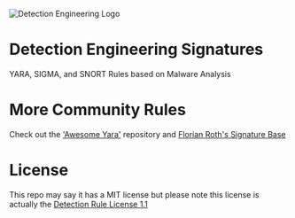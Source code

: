 ![Detection Engineering Logo](https://www.jaiminton.com/assets/images/DetectEng.jpg)
# Detection Engineering Signatures
YARA, SIGMA, and SNORT Rules based on Malware Analysis

# More Community Rules
Check out the ['Awesome Yara'](https://github.com/InQuest/awesome-yara) repository and [Florian Roth's Signature Base](https://github.com/Neo23x0/signature-base)

# License
This repo may say it has a MIT license but please note this license is actually the [Detection Rule License 1.1](https://github.com/Neo23x0/signature-base/blob/master/LICENSE)
